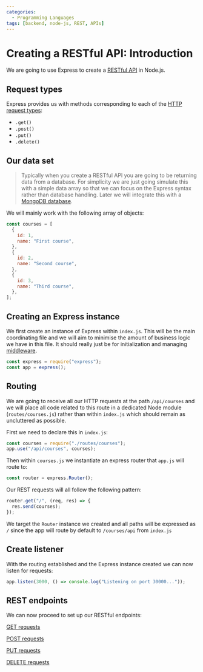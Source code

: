 ```yaml
---
categories:
  - Programming Languages
tags: [backend, node-js, REST, APIs]
---
```


# Creating a RESTful API: Introduction

We are going to use Express to create a
[RESTful API](RESTful_APIs.md) in Node.js.

## Request types

Express provides us with methods corresponding to each of the
[HTTP request types](HTTP_request_types.md):

- `.get()`
- `.post()`
- `.put()`
- `.delete()`

## Our data set

> Typically when you create a RESTful API you are going to be returning data
> from a database. For simplicity we are just going simulate this with a simple
> data array so that we can focus on the Express syntax rather than database
> handling. Later we will integrate this with a
> [MongoDB database](05_%20Integrating_the_database.md).

We will mainly work with the following array of objects:

```js
const courses = [
  {
    id: 1,
    name: "First course",
  },
  {
    id: 2,
    name: "Second course",
  },
  {
    id: 3,
    name: "Third course",
  },
];
```

## Creating an Express instance

We first create an instance of Express within `index.js`. This will be the main
coordinating file and we will aim to minimise the amount of business logic we
have in this file. It should really just be for initialization and managing
[middleware](Middleware.md).

```js
const express = require("express");
const app = express();
```

## Routing

We are going to receive all our HTTP requests at the path `/api/courses` and we
will place all code related to this route in a dedicated Node module
(`routes/courses.js`) rather than within `index.js` which should remain as
uncluttered as possible.

First we need to declare this in `index.js`:

```js
const courses = require("./routes/courses");
app.use("/api/courses", courses);
```

Then within `courses.js` we instantiate an express router that `app.js` will
route to:

```js
const router = express.Router();
```

Our REST requests will all follow the following pattern:

```js
router.get("/", (req, res) => {
  res.send(courses);
});
```

We target the `Router` instance we created and all paths will be expressed as
`/` since the app will route by default to `/courses/api` from `index.js`

## Create listener

With the routing established and the Express instance created we can now listen
for requests:

```js
app.listen(3000, () => console.log("Listening on port 30000..."));
```

## REST endpoints

We can now proceed to set up our RESTful endpoints:

[GET requests](1_GET.md)

[POST requests](2_POST.md)

[PUT requests](3_PUT.md)

[DELETE requests](4_DELETE.md)
